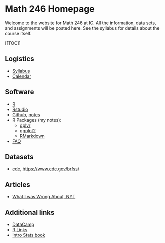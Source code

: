 # Math 246 Homepage

Welcome to the website for Math 246 at IC. All the information, data sets, and assignments will be posted here. See the syllabus for details about the course itself.

[[TOC]]

## Logistics
* [Syllabus](./logistics/syllabus.md)
* [Calendar](./logistics/calendar.md)

## Software
* [R](https://cran.r-project.org/)
* [Rstudio](https://www.rstudio.com/)
* [Github](https://github.com/), [notes](./github)
* R Packages (my notes):
  * [dplyr](./notes/dplyr.html)
  * [ggplot2](./notes/ggplot.html)
  * [RMarkdown](./notes/rmarkdown.html)
* [FAQ](./faq.md)

## Datasets
* [cdc](./data/cdc.csv), <https://www.cdc.gov/brfss/>

## Articles
* [What I was Wrong About, NYT](https://www.nytimes.com/2017/12/24/opinion/2017-wrong-numbers.html)

## Additional links
* [DataCamp](https://www.datacamp.com/)
* [R Links](https://mthomas7.github.io/links/)
* [Intro Stats book](https://www.openintro.org/stat/textbook.php?stat_book=os)